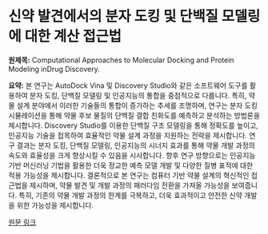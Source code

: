 # 신약 발견에서의 분자 도킹 및 단백질 모델링에 대한 계산 접근법

**원제목:** Computational Approaches to Molecular Docking and Protein Modeling inDrug Discovery.

**요약:** 본 연구는 AutoDock Vina 및 Discovery Studio와 같은 소프트웨어 도구를 활용하여 분자 도킹, 단백질 모델링 및 인공지능의 통합을 중점적으로 다룹니다. 특히, 약물 설계 분야에서 이러한 기술들의 통합이 증가하는 추세를 조명하며,  연구는  분자 도킹 시뮬레이션을 통해 약물 후보 물질의 단백질 결합 친화도를 예측하고 분석하는 방법론을 제시합니다.  Discovery Studio를 이용한 단백질 구조 모델링을 통해 정확도를 높이고, 인공지능 기술을 접목하여 효율적인 약물 설계 과정을 지원하는 전략을 제시합니다. 연구 결과는 분자 도킹, 단백질 모델링, 인공지능의 시너지 효과를 통해 약물 개발 과정의 속도와 효율성을 크게 향상시킬 수 있음을 시사합니다.  향후 연구 방향으로는 인공지능 기반 머신러닝 기법을 활용한 더욱 정교한 예측 모델 개발 및 다양한 질병 표적에 대한 적용 가능성을 제시합니다.  결론적으로 본 연구는 컴퓨터 기반 약물 설계의 혁신적인 접근법을 제시하며,  약물 발견 및 개발 과정의 패러다임 전환을 가져올 가능성을 보여줍니다.  특히,  기존의 약물 개발 과정의 한계를 극복하고, 더욱 효과적이고 안전한 신약 개발을 위한 가능성을 제시합니다.

[원문 링크](https://search.ebscohost.com/login.aspx?direct=true&profile=ehost&scope=site&authtype=crawler&jrnl=22501177&AN=186142738&h=GreEn1Jhboca%2Fzxp3WqGTezyWptP85L%2BWLiGx%2BsLcsTNVn2juoiHd9cZA71Lhw0fPY%2BZxH6sYJoe8eD7674RnA%3D%3D&crl=c)
